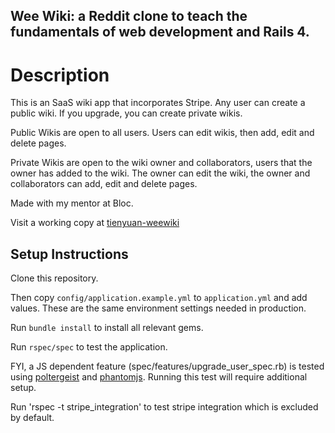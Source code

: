 ## Wee Wiki: a Reddit clone to teach the fundamentals of web development and Rails 4.

Description
======================
This is an SaaS wiki app that incorporates Stripe. Any user can create a public wiki. If you upgrade, you can create private wikis.

Public Wikis are open to all users. Users can edit wikis, then add, edit and delete pages.

Private Wikis are open to the wiki owner and collaborators, users that the owner has added to the wiki. The owner can edit the wiki, the owner and collaborators can add, edit and delete pages.

Made with my mentor at Bloc.

Visit a working copy at [tienyuan-weewiki](http://tienyuan-weewiki.herokuapp.com/)


Setup Instructions
----------------------

Clone this repository. 

Then copy `config/application.example.yml` to `application.yml` and add values. These are the same environment settings needed in production.

Run `bundle install` to install all relevant gems.

Run `rspec/spec` to test the application.

FYI, a JS dependent feature (spec/features/upgrade_user_spec.rb) is tested using [poltergeist](http://phantomjs.org/) and [phantomjs](http://phantomjs.org/). Running this test will require additional setup. 

Run 'rspec -t stripe_integration' to test stripe integration which is excluded by default.
